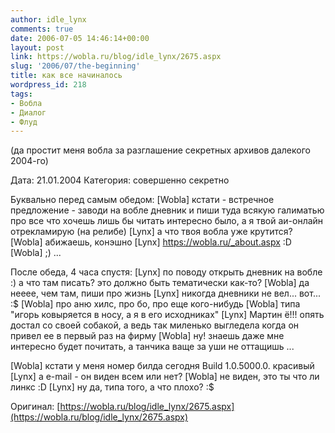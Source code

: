 ```yaml
---
author: idle_lynx
comments: true
date: 2006-07-05 14:46:14+00:00
layout: post
link: https://wobla.ru/blog/idle_lynx/2675.aspx
slug: '2006/07/the-beginning'
title: как все начиналось
wordpress_id: 218
tags:
- Вобла
- Диалог
- Флуд
---
```


(да простит меня вобла за разглашение секретных архивов далекого 2004-го)

Дата: 21.01.2004
Категория: совершенно секретно

Буквально перед самым обедом:
[Wobla] кстати - встречное предложение - заводи на вобле дневник и пиши туда всякую галиматью про все что хочешь лишь бы читать интересно было, а я твой аи-онлайн отрекламирую (на релибе)
[Lynx] а что твоя вобла уже крутится?
[Wobla] абижаешь, конэшно
[Lynx] https://wobla.ru/_about.aspx :D
[Wobla] ;)
...

После обеда, 4 часа спустя:
[Lynx] по поводу открыть дневник на вобле :) а что там писать? это должно быть тематически как-то?
[Wobla] да нееее, чем там, пиши про жизнь
[Lynx] никогда дневники не вел... вот... :$
[Wobla] про аню хилс, про бо, про еще кого-нибудь
[Wobla] типа "игорь ковыряется в носу, а я в его исходниках"
[Lynx] Мартин ё!!! опять достал со своей собакой, а ведь так миленько выгледела когда он привел ее в первый раз на фирму
[Wobla] ну! знаешь даже мне интересно будет почитать, а танчика ваще за уши не оттащишь
...

[Wobla] кстати у меня номер билда сегодня Build 1.0.5000.0. красивый
[Lynx] а e-mail - он виден всем или нет?
[Wobla] не виден, это ты что ли линкс :D
[Lynx] ну да, типа того, а что плохо? :$

Оригинал: [https://wobla.ru/blog/idle_lynx/2675.aspx](https://wobla.ru/blog/idle_lynx/2675.aspx)
